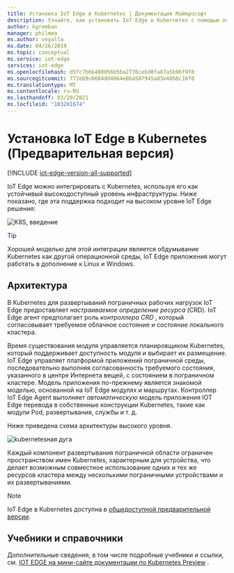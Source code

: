 ```yaml
---
title: Установка IoT Edge в Kubernetes | Документация Майкрософт
description: Узнайте, как установить IoT Edge в Kubernetes с помощью локальной среды кластера разработки
author: kgremban
manager: philmea
ms.author: veyalla
ms.date: 04/26/2019
ms.topic: conceptual
ms.service: iot-edge
services: iot-edge
ms.openlocfilehash: d5fc7b6b480056b56a2776cebd0fa87a5b96f9f0
ms.sourcegitcommit: 772eb9c6684dd4864e0ba507945a83e48b8c16f0
ms.translationtype: MT
ms.contentlocale: ru-RU
ms.lasthandoff: 03/20/2021
ms.locfileid: "103201674"
---
```

# <a name="how-to-install-iot-edge-on-kubernetes-preview"></a>Установка IoT Edge в Kubernetes (Предварительная версия)

[!INCLUDE [iot-edge-version-all-supported](../../includes/iot-edge-version-all-supported.md)]

IoT Edge можно интегрировать с Kubernetes, используя его как устойчивый высокодоступный уровень инфраструктуры. Ниже показано, где эта поддержка подходит на высоком уровне IoT Edge решения:

![K8S, введение](./media/how-to-install-iot-edge-kubernetes/kubernetes-model.png)

>[!TIP]
>Хорошей моделью для этой интеграции является обдумывание Kubernetes как другой операционной среды, IoT Edge приложения могут работать в дополнение к Linux и Windows.

## <a name="architecture"></a>Архитектура 
В Kubernetes для развертываний пограничных рабочих нагрузок IoT Edge предоставляет *настраиваемое определение ресурса* (CRD). IoT Edge агент предполагает роль  *контроллера CRD* , который согласовывает требуемое облачное состояние и состояние локального кластера.

Время существования модуля управляется планировщиком Kubernetes, который поддерживает доступность модуля и выбирает их размещение. IoT Edge управляет платформой приложений пограничной среды, последовательно выполняя согласованность требуемого состояния, указанного в центре Интернета вещей, с состоянием в пограничном кластере. Модель приложения по-прежнему является знакомой моделью, основанной на IoT Edge модулях и маршрутах. Контроллер IoT Edge Agent выполняет *автоматическую* модель приложения IOT Edge перевода в собственные конструкции Kubernetes, такие как модули Pod, развертывания, службы и т. д.

Ниже приведена схема архитектуры высокого уровня.

![kubernetesная дуга](./media/how-to-install-iot-edge-kubernetes/publicpreview-refresh-kubernetes.png)

Каждый компонент развертывания пограничной области ограничен пространством имен Kubernetes, характерным для устройства, что делает возможным совместное использование одних и тех же ресурсов кластера между несколькими пограничными устройствами и их развертываниями.

>[!NOTE]
>IoT Edge в Kubernetes доступна в [общедоступной предварительной версии](https://azure.microsoft.com/support/legal/preview-supplemental-terms/).

## <a name="tutorials-and-references"></a>Учебники и справочники 

Дополнительные сведения, в том числе подробные учебники и ссылки, см. [IOT EDGE на мини-сайте документации по Kubernetes Preview](https://aka.ms/edgek8sdoc) .
